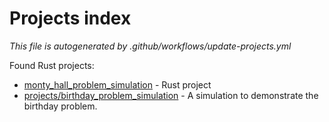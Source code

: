 # Projects index

_This file is autogenerated by .github/workflows/update-projects.yml_

Found Rust projects:

- [monty_hall_problem_simulation](monty_hall_problem_simulation) - Rust project
- [projects/birthday_problem_simulation](projects/birthday_problem_simulation) - A simulation to demonstrate the birthday problem.
